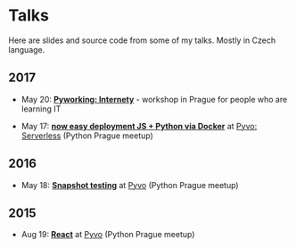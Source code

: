 Talks
=====

Here are slides and source code from some of my talks. Mostly in Czech language.

2017
----

- May 20: **[Pyworking: Internety](2017-05-20_Pyworking-Internety)** - workshop in Prague for people who are learning IT

- May 17: **[now easy deployment JS + Python via Docker](2017-05-17_Pyvo-Serverless_now)** at [Pyvo: Serverless](https://pyvo.cz/) (Python Prague meetup)


2016
----

- May 18: **[Snapshot testing](2016-05-18_Pyvo-Snapshot_testing)** at [Pyvo](https://pyvo.cz/) (Python Prague meetup)


2015
----

- Aug 19: **[React](2015-08-19_Pyvo-React/react-talk.md)** at [Pyvo](https://pyvo.cz/) (Python Prague meetup)
